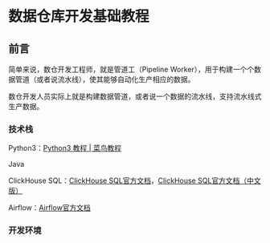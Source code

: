 # 数据仓库开发基础教程


## 前言

简单来说，数仓开发工程师，就是管道工（Pipeline Worker），用于构建一个个数据管道（或者说流水线），使其能够自动化生产相应的数据。

数仓开发人员实际上就是构建数据管道，或者说一个数据的流水线，支持流水线式生产数据。


### 技术栈

Python3：[Python3 教程 | 菜鸟教程](https://www.runoob.com/python3/python3-tutorial.html)

Java

ClickHouse SQL：[ClickHouse SQL官方文档](https://clickhouse.com/docs/en/sql-reference/statements/)，[ClickHouse SQL官方文档（中文版）](https://clickhouse.com/docs/zh/sql-reference/statements/#)

Airflow：[Airflow官方文档](https://airflow.apache.org/docs/apache-airflow/stable/index.html)


### 开发环境




